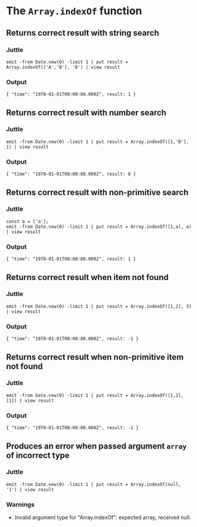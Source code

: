 The `Array.indexOf` function
=============================

Returns correct result with string search
----------------------

### Juttle

    emit -from Date.new(0) -limit 1 | put result = Array.indexOf(['A','B'], 'B') | view result

### Output

    { "time": "1970-01-01T00:00:00.000Z", result: 1 }

Returns correct result with number search
----------------------

### Juttle

    emit -from Date.new(0) -limit 1 | put result = Array.indexOf([1,'B'], 1) | view result

### Output

    { "time": "1970-01-01T00:00:00.000Z", result: 0 }

Returns correct result with non-primitive search
----------------------

### Juttle
    const a = ['a'];
    emit -from Date.new(0) -limit 1 | put result = Array.indexOf([1,a], a) | view result

### Output

    { "time": "1970-01-01T00:00:00.000Z", result: 1 }

Returns correct result when item not found
--------------------------------------------

### Juttle

    emit -from Date.new(0) -limit 1 | put result = Array.indexOf([1,2], 3) | view result

### Output

    { "time": "1970-01-01T00:00:00.000Z", result: -1 }

Returns correct result when non-primitive item not found
--------------------------------------------

### Juttle

    emit -from Date.new(0) -limit 1 | put result = Array.indexOf([1,2], [1]) | view result

### Output

    { "time": "1970-01-01T00:00:00.000Z", result: -1 }

Produces an error when passed argument `array` of incorrect type
-----------------------------------------------------------------

### Juttle

    emit -from Date.new(0) -limit 1 | put result = Array.indexOf(null, '1') | view result

### Warnings

  * Invalid argument type for "Array.indexOf": expected array, received null.
